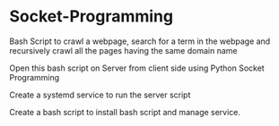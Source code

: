 # Socket-Programming

Bash Script to crawl a webpage, search for a term in the webpage and recursively crawl all the pages having the same domain name

Open this bash script on Server from client side using Python Socket Programming

Create a systemd service to run the server script

Create a bash script to install bash script and manage service.
